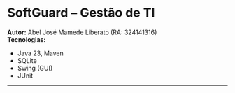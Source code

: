 # SoftGuard – Gestão de TI

**Autor:** Abel José Mamede Liberato (RA: 324141316)  
**Tecnologias:**  
- Java 23, Maven  
- SQLite 
- Swing (GUI)  
- JUnit

---